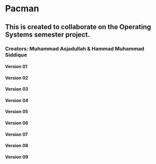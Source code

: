 # Pacman

## This is created to collaborate on the Operating Systems semester project.

### Creators: Muhammad Asjadullah & Hammad Muhammad Siddique

#### Version 01


#### Version 02


#### Version 03


#### Version 04


#### Version 05


#### Version 06


#### Version 07


#### Version 08


#### Version 09
